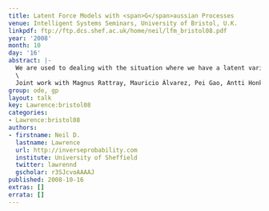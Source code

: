```yaml
---
title: Latent Force Models with <span>G</span>aussian Processes
venue: Intelligent Systems Seminars, University of Bristol, U.K.
linkpdf: ftp://ftp.dcs.shef.ac.uk/home/neil/lfm_bristol08.pdf
year: '2008'
month: 10
day: '16'
abstract: |-
  We are used to dealing with the situation where we have a latent variable. Often we assume this latent variable to be independently drawn from a distribution, e.g. probabilistic PCA or factor analysis. This simplification is often extended for temporal data where tractable Markovian independence assumptions are used (e.g. Kalman filters or hidden Markov models). In this talk we will consider the more general case where the latent variable is a forcing function in a differential equation model. We will firstly give a brief introduction to Gaussian processes, then we will show how for some simple ordinary differential equations the latent variable can be dealt with analytically for particular Gaussian process priors over the latent force. In this talk we will introduce the general framework, present results in systems biology.\
  \
  Joint work with Magnus Rattray, Mauricio Álvarez, Pei Gao, Antti Honkela, David Luengo, Guido Sanguinetti and Michalis K. Titsias.
group: ode, gp
layout: talk
key: Lawrence:bristol08
categories:
- Lawrence:bristol08
authors:
- firstname: Neil D.
  lastname: Lawrence
  url: http://inverseprobability.com
  institute: University of Sheffield
  twitter: lawrennd
  gscholar: r3SJcvoAAAAJ
published: 2008-10-16
extras: []
errata: []
---
```


